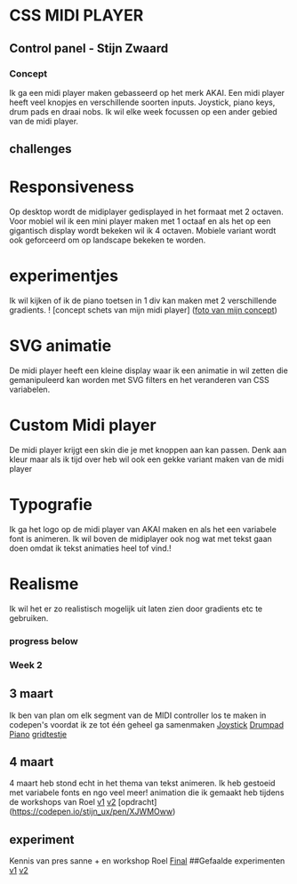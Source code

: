 # CSS MIDI PLAYER
## Control panel - Stijn Zwaard

### Concept
Ik ga een midi player maken gebasseerd op het merk AKAI. Een midi player heeft veel knopjes en verschillende soorten inputs. Joystick, piano keys, drum pads en draai nobs. Ik wil elke week focussen op een ander gebied van de midi player.

## challenges
# Responsiveness
Op desktop wordt de midiplayer gedisplayed in het formaat met 2 octaven. Voor mobiel wil ik een mini player maken met 1 octaaf en als het op een gigantisch display wordt bekeken wil ik 4 octaven. Mobiele variant wordt ook geforceerd om op landscape bekeken te worden.

# experimentjes
Ik wil kijken of ik de piano toetsen in 1 div kan maken met 2 verschillende gradients.
! [concept schets van mijn midi player] ([foto van mijn concept](https://imgur.com/a/LV6PVqo))

# SVG animatie
De midi player heeft een kleine display waar ik een animatie in wil zetten die gemanipuleerd kan worden met SVG filters en het veranderen van CSS variabelen.

# Custom Midi player
De midi player krijgt een skin die je met knoppen aan kan passen. Denk aan kleur maar als ik tijd over heb wil ook een gekke variant maken van de midi player

# Typografie
Ik ga het logo op de midi player van AKAI maken en als het een variabele font is animeren. Ik wil boven de midiplayer ook nog wat met tekst gaan doen omdat ik tekst animaties heel tof vind.!

# Realisme
Ik wil het er zo realistisch mogelijk uit laten zien door gradients etc te gebruiken.

### progress below

### Week 2

## 3 maart
Ik ben van plan om elk segment van de MIDI controller los te maken in codepen's voordat ik ze tot één geheel ga samenmaken
[Joystick](https://codepen.io/stijn_ux/pen/raNyjMN)
[Drumpad](https://codepen.io/stijn_ux/pen/EaxWGzR)
[Piano](https://codepen.io/stijn_ux/pen/PwopYqG)
[gridtestje](https://codepen.io/stijn_ux/pen/PwopmvJ)
## 4 maart
4 maart heb stond echt in het thema van tekst animeren. Ik heb gestoeid met variabele fonts en ngo veel meer!
animation die ik gemaakt heb tijdens de workshops van Roel [v1](https://codepen.io/stijn_ux/pen/xbxqMOm) [v2](https://codepen.io/stijn_ux/pen/RNwpzBQ) [opdracht] (https://codepen.io/stijn_ux/pen/XJWMOww)

## experiment
Kennis van pres sanne + en workshop Roel 
[Final](https://codepen.io/stijn_ux/pen/pvoeXEG)
##Gefaalde experimenten
[v1](https://codepen.io/stijn_ux/pen/MYWpdyQ)
[v2](https://codepen.io/stijn_ux/pen/mydWYzr)